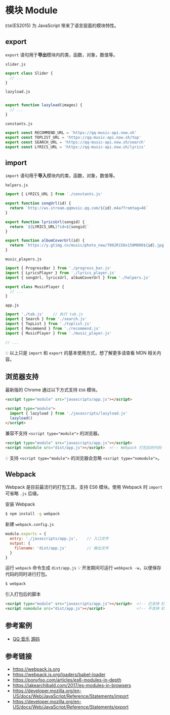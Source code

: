 # 模块 Module

`ES6`(ES2015) 为 JavaScript 带来了语言层面的模块特性。

## export
`export` 语句用于**导出**模块内的类，函数，对象，数值等。

`slider.js`
```javascript
export class Slider {
  // ...
}
```
`lazyload.js`
```javascript

export function lazyload(images) {
  // ...
}
```
`constants.js`
```javascript
export const RECOMMEND_URL = 'https://qq-music-api.now.sh'
export const TOPLIST_URL = 'https://qq-music-api.now.sh/top'
export const SEARCH_URL = 'https://qq-music-api.now.sh/search'
export const LYRICS_URL = 'https://qq-music-api.now.sh/lyrics'
```

## import
`import` 语句用于**导入**模块内的类，函数，对象，数值等。

`helpers.js`
```javascript
import { LYRICS_URL } from './constants.js'

export function songUrl(id) {
  return `http://ws.stream.qqmusic.qq.com/${id}.m4a?fromtag=46`
}

export function lyricsUrl(songid) {
  return `${LYRICS_URL}?id=${songid}`
}

export function albumCoverUrl(id) {
  return `https://y.gtimg.cn/music/photo_new/T002R150x150M000${id}.jpg`
}
```

`music_players.js`
```javascript
import { ProgressBar } from './progress_bar.js'
import { LyricsPlayer } from './lyrics_player.js'
import { songUrl, lyricsUrl, albumCoverUrl } from './helpers.js'

export class MusicPlayer {
  // ...
}
```

`app.js`
```javascript
import './tab.js'    // 执行 tab.js
import { Search } from './search.js'
import { TopList } from './toplist.js'
import { Recommend } from './recommend.js'
import { MusicPlayer } from './music_player.js'

// ...
```

💡 以上只是 `import` 和 `export` 的基本使用方式，想了解更多请查看 MDN 相关内容。

## 浏览器支持
最新版的 Chrome 通过以下方式支持 `ES6` 模块。
```html
<script type="module" src="javascripts/app.js"></script>
```
```html
<script type="module">
  import { lazyload } from './javascripts/lazyload.js'
  lazyload()
</script>
```
兼容不支持 `<script type="module">` 的浏览器。
```html
<script type="module" src="javascripts/app.js"></script>
<script nomodule src="dist/app.js"></script>  <!-- Webpack 打包后的代码 -->
```
💡 支持 `<script type="module">` 的浏览器会忽略 `<script type="nomodule">`。

## Webpack
Webpack 是目前最流行的打包工具，支持 ES6 模块。使用 Webpack 时 `import` 可省略 `.js` 后缀。

安装 Webpack
```bash
$ npm install -g webpack
```
新建 `webpack.config.js`
```javascript
module.exports = {
  entry: './javascripts/app.js',    // 入口文件
  output: {
    filename: 'dist/app.js'         // 输出文件
  }
}
```
运行 `webpack` 命令生成 `dist/app.js` 💡 开发期间可运行 `webkpack -w`，以便保存代码的同时进行打包。
```bash
$ webpack
```
引入打包后的脚本
```html
<script type="module" src="javascripts/app.js"></script>  <!-- 已支持 ES6 模块的浏览器 -->
<script nomodule src="dist/app.js"></script>              <!-- 不支持 ES6 模块的浏览器 -->
```

## 参考案例
* [QQ 音乐](https://twhy.github.io/qq-music) [源码](https://github.com/twhy/qq-music)

## 参考链接
* https://webpack.js.org
* https://webpack.js.org/loaders/babel-loader
* https://ponyfoo.com/articles/es6-modules-in-depth
* https://jakearchibald.com/2017/es-modules-in-browsers
* https://developer.mozilla.org/en-US/docs/Web/JavaScript/Reference/Statements/import
* https://developer.mozilla.org/en-US/docs/Web/JavaScript/Reference/Statements/export
